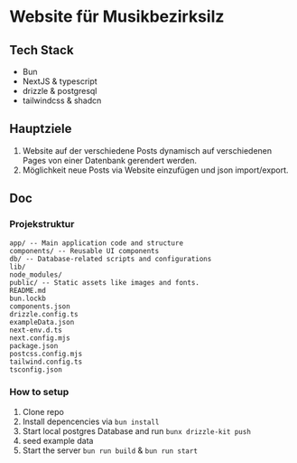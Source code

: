 # Website für Musikbezirksilz

## Tech Stack

- Bun
- NextJS & typescript
- drizzle & postgresql
- tailwindcss & shadcn

## Hauptziele

1. Website auf der verschiedene Posts dynamisch auf verschiedenen Pages von einer Datenbank gerendert werden.
2. Möglichkeit neue Posts via Website einzufügen und json import/export.

## Doc

### Projekstruktur
```
app/ -- Main application code and structure
components/ -- Reusable UI components
db/ -- Database-related scripts and configurations
lib/
node_modules/ 
public/ -- Static assets like images and fonts.
README.md
bun.lockb
components.json
drizzle.config.ts
exampleData.json
next-env.d.ts
next.config.mjs
package.json
postcss.config.mjs
tailwind.config.ts
tsconfig.json
```

### How to setup

1. Clone repo
2. Install depencencies via ``bun install``
3. Start local postgres Database and run ```bunx drizzle-kit push```
4. seed example data
5. Start the server ``bun run build`` & ``bun run start``
